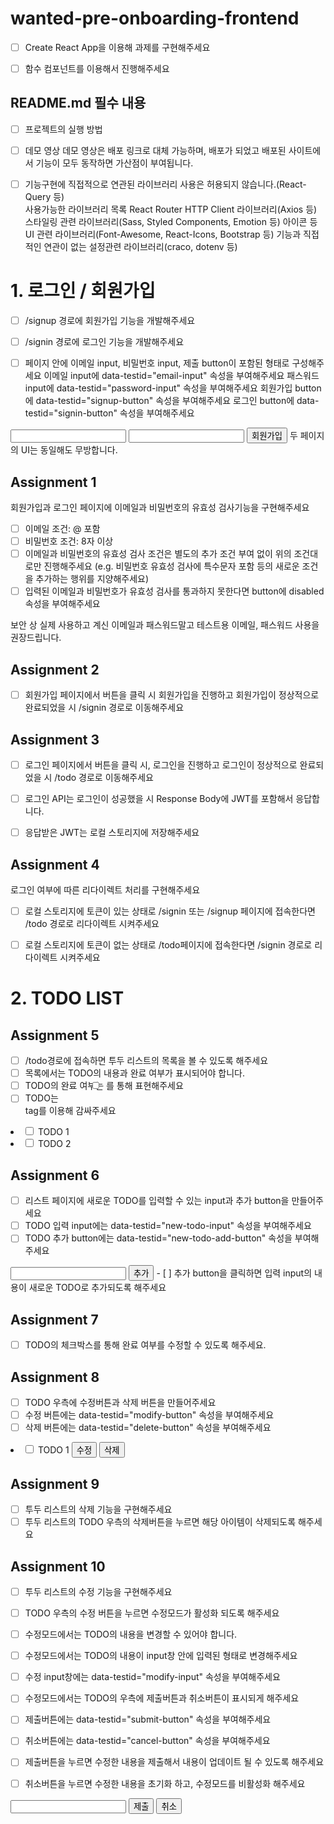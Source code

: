 # wanted-pre-onboarding-frontend

 - [ ] Create React App을 이용해 과제를 구현해주세요

 - [ ] 함수 컴포넌트를 이용해서 진행해주세요

## README.md 필수 내용
 - [ ] 프로젝트의 실행 방법
 - [ ] 데모 영상
    데모 영상은 배포 링크로 대체 가능하며, 배포가 되었고 배포된 사이트에서 기능이 모두 동작하면 가산점이 부여됩니다.

 - [ ] 기능구현에 직접적으로 연관된 라이브러리 사용은 허용되지 않습니다.(React-Query 등)    
    사용가능한 라이브러리 목록
    React Router
    HTTP Client 라이브러리(Axios 등)
    스타일링 관련 라이브러리(Sass, Styled Components, Emotion 등)
    아이콘 등 UI 관련 라이브러리(Font-Awesome, React-Icons, Bootstrap 등)
    기능과 직접적인 연관이 없는 설정관련 라이브러리(craco, dotenv 등)

# 1. 로그인 / 회원가입
 - [ ] /signup 경로에 회원가입 기능을 개발해주세요
 - [ ] /signin 경로에 로그인 기능을 개발해주세요

 - [ ] 페이지 안에 이메일 input, 비밀번호 input, 제출 button이 포함된 형태로 구성해주세요
이메일 input에 data-testid="email-input" 속성을 부여해주세요
패스워드 input에 data-testid="password-input" 속성을 부여해주세요
회원가입 button에 data-testid="signup-button" 속성을 부여해주세요
로그인 button에 data-testid="signin-button" 속성을 부여해주세요
<!-- 예시 -->
<input data-testid="email-input" />
<input data-testid="password-input" />
<button data-testid="signup-button">회원가입</button>
두 페이지의 UI는 동일해도 무방합니다.

## Assignment 1
회원가입과 로그인 페이지에 이메일과 비밀번호의 유효성 검사기능을 구현해주세요
 - [ ] 이메일 조건: @ 포함
 - [ ] 비밀번호 조건: 8자 이상
 - [ ] 이메일과 비밀번호의 유효성 검사 조건은 별도의 추가 조건 부여 없이 위의 조건대로만 진행해주세요 (e.g. 비밀번호 유효성 검사에 특수문자 포함 등의 새로운 조건을 추가하는 행위를 지양해주세요)
 - [ ] 입력된 이메일과 비밀번호가 유효성 검사를 통과하지 못한다면 button에 disabled 속성을 부여해주세요

보안 상 실제 사용하고 계신 이메일과 패스워드말고 테스트용 이메일, 패스워드 사용을 권장드립니다.

## Assignment 2
 - [ ] 회원가입 페이지에서 버튼을 클릭 시 회원가입을 진행하고 회원가입이 정상적으로 완료되었을 시 /signin 경로로 이동해주세요

## Assignment 3
 - [ ] 로그인 페이지에서 버튼을 클릭 시, 로그인을 진행하고 로그인이 정상적으로 완료되었을 시 /todo 경로로 이동해주세요

 - [ ] 로그인 API는 로그인이 성공했을 시 Response Body에 JWT를 포함해서 응답합니다.
 - [ ] 응답받은 JWT는 로컬 스토리지에 저장해주세요

## Assignment 4
로그인 여부에 따른 리다이렉트 처리를 구현해주세요
 - [ ] 로컬 스토리지에 토큰이 있는 상태로 /signin 또는 /signup 페이지에 접속한다면 /todo 경로로 리다이렉트 시켜주세요
 - [ ] 로컬 스토리지에 토큰이 없는 상태로 /todo페이지에 접속한다면 /signin 경로로 리다이렉트 시켜주세요


 # 2. TODO LIST
## Assignment 5
 - [ ] /todo경로에 접속하면 투두 리스트의 목록을 볼 수 있도록 해주세요
 - [ ] 목록에서는 TODO의 내용과 완료 여부가 표시되어야 합니다.
 - [ ] TODO의 완료 여부는 <input type="checkbox" />를 통해 표현해주세요
 - [ ] TODO는 <li> tag를 이용해 감싸주세요
<li>
  <label>
    <input type="checkbox" />
    <span>TODO 1</span>
  </label>
</li>
<li>
  <label>
    <input type="checkbox" />
    <span>TODO 2</span>
  </label>
</li>

## Assignment 6
 - [ ] 리스트 페이지에 새로운 TODO를 입력할 수 있는 input과 추가 button을 만들어주세요
 - [ ] TODO 입력 input에는 data-testid="new-todo-input" 속성을 부여해주세요
 - [ ] TODO 추가 button에는 data-testid="new-todo-add-button" 속성을 부여해주세요

<input data-testid="new-todo-input" />
<button data-testid="new-todo-add-button">추가</button>
 - [ ] 추가 button을 클릭하면 입력 input의 내용이 새로운 TODO로 추가되도록 해주세요

## Assignment 7
 - [ ] TODO의 체크박스를 통해 완료 여부를 수정할 수 있도록 해주세요.

## Assignment 8
 - [ ] TODO 우측에 수정버튼과 삭제 버튼을 만들어주세요
 - [ ] 수정 버튼에는 data-testid="modify-button" 속성을 부여해주세요
 - [ ] 삭제 버튼에는 data-testid="delete-button" 속성을 부여해주세요

<li>
  <label>
    <input type="checkbox" />
    <span>TODO 1</span>
  </label>
  <button data-testid="modify-button">수정</button>
  <button data-testid="delete-button">삭제</button>
</li>

## Assignment 9
 - [ ] 투두 리스트의 삭제 기능을 구현해주세요
 - [ ] 투두 리스트의 TODO 우측의 삭제버튼을 누르면 해당 아이템이 삭제되도록 해주세요

## Assignment 10
 - [ ] 투두 리스트의 수정 기능을 구현해주세요
 - [ ] TODO 우측의 수정 버튼을 누르면 수정모드가 활성화 되도록 해주세요
 - [ ] 수정모드에서는 TODO의 내용을 변경할 수 있어야 합니다.
 - [ ] 수정모드에서는 TODO의 내용이 input창 안에 입력된 형태로 변경해주세요
 - [ ] 수정 input창에는 data-testid="modify-input" 속성을 부여해주세요
 - [ ] 수정모드에서는 TODO의 우측에 제출버튼과 취소버튼이 표시되게 해주세요

 - [ ] 제출버튼에는 data-testid="submit-button" 속성을 부여해주세요
 - [ ] 취소버튼에는 data-testid="cancel-button" 속성을 부여해주세요
 - [ ] 제출버튼을 누르면 수정한 내용을 제출해서 내용이 업데이트 될 수 있도록 해주세요

 - [ ] 취소버튼을 누르면 수정한 내용을 초기화 하고, 수정모드를 비활성화 해주세요

<input data-testid="modify-input" />
<button data-testid="submit-button">제출</button>
<button data-testid="cancel-button">취소</button>
